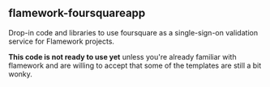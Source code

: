 flamework-foursquareapp
--

Drop-in code and libraries to use foursquare as a single-sign-on validation
service for Flamework projects.

**This code is not ready to use yet** unless you're already familiar with flamework and are willing to accept that some of the templates are still a bit wonky.

